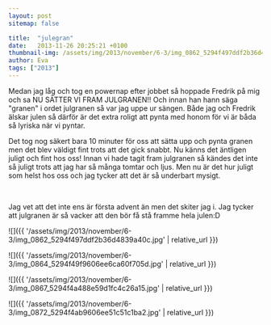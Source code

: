 ```yaml
---
layout: post
sitemap: false

title:  "julegran"
date:   2013-11-26 20:25:21 +0100
thumbnail-img: /assets/img/2013/november/6-3/img_0862_5294f497ddf2b36d4839a40c.jpg
author: Eva
tags: ["2013"]
---
```


Medan jag låg och tog en powernap efter jobbet så hoppade Fredrik på mig och sa NU SÄTTER VI FRAM JULGRANEN!! Och innan han hann säga "granen" i ordet julgranen så var jag uppe ur sängen. Både jag och Fredrik älskar julen så därför är det extra roligt att pynta med honom för vi är båda så lyriska när vi pyntar.

Det tog nog säkert bara 10 minuter för oss att sätta upp och pynta granen men det blev väldigt fint trots att det gick snabbt. Nu känns det äntligen juligt och fint hos oss! Innan vi hade tagit fram julgranen så kändes det inte så juligt trots att jag har så många tomtar och ljus. Men nu är det hur juligt som helst hos oss och jag tycker att det är så underbart mysigt. 




 




Jag vet att det inte ens är första advent än men det skiter jag i. Jag tycker att julgranen är så vacker att den bör få stå framme hela julen:D

![]({{ '/assets/img/2013/november/6-3/img_0862_5294f497ddf2b36d4839a40c.jpg'  | relative_url }})

![]({{ '/assets/img/2013/november/6-3/img_0864_5294f49f9606ee6ca60f705d.jpg'  | relative_url }})

![]({{ '/assets/img/2013/november/6-3/img_0867_5294f4a488e59d1fc4c26a15.jpg'  | relative_url }})

![]({{ '/assets/img/2013/november/6-3/img_0872_5294f4ab9606ee51c51c1ba2.jpg'  | relative_url }})

